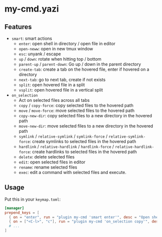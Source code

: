 # my-cmd.yazi

## Features

- `smart`: smart actions
    - `enter`: open shell in directory / open file in editor
    - `open-neww`: open in new tmux window
    - `esc`: unyank / escape
    - `up` / `down`: rotate when hitting top / bottom
    - `parent-up` / `parent-down`: Go up / down in the parent directory
    - `create-tab`: create a tab on the hovered file, enter if hovered on a directory
    - `next-tab`: go to next tab, create if not exists
    - `split`: open hovered file in a split
    - `vsplit`: open hovered file in a vertical split
- `on_selection`
    - Act on selected files across all tabs
    - `copy` / `copy-force`: copy selected files to the hovered path
    - `move` / `move-force`: move selected files to the hovered path
    - `copy-new-dir`: copy selected files to a new directory in the hovered path
    - `move-new-dir`: move selected files to a new directory in the hovered path
    - `symlink` / `relative-symlink` / `symlink-force` / `relative-symlink-force`: create symlinks to selected files in the hovered path
    - `hardlink` / `relative-hardlink` / `hardlink-force` / `relative-hardlink-force`: create hardlinks to selected files in the hovered path
    - `delete`: delete selected files
    - `edit`: open selected files in editor
    - `rename`: rename selected files
    - `exec`: edit a command with selected files and execute.

## Usage

Put this in your `keymap.toml`:

```toml
[manager]
prepend_keys = [
  { on = "enter", run = "plugin my-cmd 'smart enter'", desc = "Open shell / edit file" },
  { on = ["<C-l>", "c"], run = "plugin my-cmd 'on_selection copy'", desc = "Copy selected files here" },
  # ...
]
```
